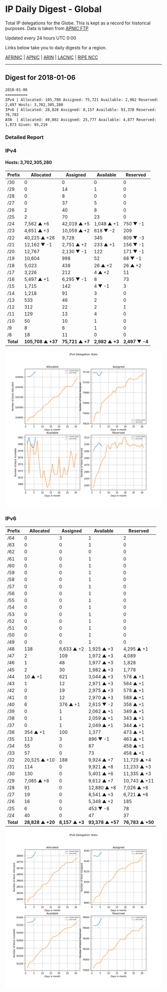# IP Daily Digest - Global

Total IP delegations for the Globe. This is kept as a record for historical purposes. Data is taken from [APNIC FTP](https://ftp.apnic.net/)

Updated every 24 hours UTC 0:00

Links below take you to daily digests for a region.

[AFRINIC](./archives/AFRINIC/) | [APNIC](./archives/APNIC/) | [ARIN](./archives/ARIN/) | [LACNIC](./archives/LACNIC/) | [RIPE NCC](./archives/RIPE_NCC/)

---

## Digest for 2018-01-06
```
2018-01-06
==========
IPv4 | Allocated: 105,708 Assigned: 75,721 Available: 2,982 Reserved: 2,497 Hosts: 3,702,305,280
IPv6 | Allocated: 28,828 Assigned: 8,157 Available: 93,378 Reserved: 76,783
ASN  | Allocated: 49,802 Assigned: 25,777 Available: 4,877 Reserved: 1,873 Given: 95,219
```

### Detailed Report

### IPv4

#### Hosts: **3,702,305,280**

| Prefix | Allocated | Assigned | Available | Reserved |
| ----- | ----- | ----- | ----- | ----- |
| /30 | 0 | 0 | 0 | 0 |
| /29 | 0 | 14 | 1 | 0 |
| /28 | 0 | 8 | 0 | 0 |
| /27 | 0 | 37 | 5 | 0 |
| /26 | 2 | 40 | 8 | 0 |
| /25 | 2 | 70 | 23 | 0 |
| /24 | 7,562 ▲ +6 | 42,019 ▲ +5 | 1,048 ▲ +1 | 750 ▼ -1 |
| /23 | 4,651 ▲ +3 | 10,059 ▲ +2 | 618 ▼ -2 | 209 |
| /22 | 40,225 ▲ +28 | 9,728 | 345 | 809 ▼ -3 |
| /21 | 12,162 ▼ -1 | 2,751 ▲ +2 | 233 ▲ +1 | 156 ▼ -1 |
| /20 | 12,767 | 2,130 ▼ -1 | 122 | 171 ▼ -1 |
| /19 | 10,604 | 998 | 52 | 68 ▼ -1 |
| /18 | 5,023 | 438 | 26 ▲ +2 | 26 ▲ +2 |
| /17 | 3,226 | 212 | 4 ▲ +2 | 11 |
| /16 | 5,497 ▲ +1 | 6,295 ▼ -1 | 8 | 73 |
| /15 | 1,715 | 142 | 4 ▼ -1 | 3 |
| /14 | 1,218 | 91 | 3 | 0 |
| /13 | 533 | 46 | 2 | 0 |
| /12 | 312 | 22 | 2 | 1 |
| /11 | 129 | 13 | 4 | 0 |
| /10 | 50 | 10 | 1 | 0 |
| /9 | 8 | 6 | 1 | 0 |
| /8 | 18 | 11 | 0 | 0 |
| **Total** | **105,708 ▲ +37** | **75,721 ▲ +7** | **2,982 ▲ +3** | **2,497 ▼ -4** |

![ipv4-stats](ipv4-figure.png)

### IPv6

| Prefix | Allocated | Assigned | Available | Reserved |
| ----- | ----- | ----- | ----- | ----- |
| /64 | 0 | 3 | 1 | 2 |
| /63 | 0 | 0 | 1 | 0 |
| /62 | 0 | 0 | 0 | 0 |
| /61 | 0 | 0 | 1 | 0 |
| /60 | 0 | 0 | 1 | 0 |
| /59 | 0 | 0 | 1 | 0 |
| /58 | 0 | 0 | 1 | 0 |
| /57 | 0 | 0 | 1 | 0 |
| /56 | 0 | 0 | 1 | 0 |
| /55 | 0 | 0 | 1 | 0 |
| /54 | 0 | 0 | 1 | 0 |
| /53 | 0 | 0 | 1 | 0 |
| /52 | 0 | 0 | 1 | 0 |
| /51 | 0 | 0 | 1 | 0 |
| /50 | 0 | 0 | 1 | 0 |
| /49 | 0 | 0 | 1 | 0 |
| /48 | 138 | 6,633 ▲ +2 | 1,925 ▲ +3 | 4,295 ▲ +1 |
| /47 | 2 | 109 | 1,972 ▲ +3 | 4,089 |
| /46 | 1 | 48 | 1,977 ▲ +3 | 1,828 |
| /45 | 2 | 30 | 1,982 ▲ +3 | 1,778 |
| /44 | 10 ▲ +1 | 621 | 3,044 ▲ +3 | 578 ▲ +1 |
| /43 | 1 | 12 | 2,971 ▲ +3 | 564 ▲ +1 |
| /42 | 0 | 19 | 2,975 ▲ +3 | 578 ▲ +1 |
| /41 | 0 | 12 | 2,970 ▲ +3 | 588 ▲ +1 |
| /40 | 6 | 376 ▲ +1 | 2,615 ▼ -2 | 358 ▲ +1 |
| /39 | 0 | 1 | 2,062 ▲ +1 | 349 ▲ +1 |
| /38 | 0 | 1 | 2,059 ▲ +1 | 343 ▲ +1 |
| /37 | 0 | 1 | 2,049 ▲ +1 | 344 ▲ +1 |
| /36 | 354 ▲ +1 | 100 | 1,377 | 473 ▲ +1 |
| /35 | 113 | 3 | 896 ▼ -1 | 463 ▲ +1 |
| /34 | 55 | 0 | 87 | 458 ▲ +1 |
| /33 | 57 | 0 | 73 | 458 ▲ +1 |
| /32 | 20,525 ▲ +10 | 188 | 9,924 ▲ +7 | 11,729 ▲ +4 |
| /31 | 114 | 0 | 9,921 ▲ +8 | 11,233 ▲ +3 |
| /30 | 130 | 0 | 5,401 ▲ +6 | 11,335 ▲ +3 |
| /29 | 7,085 ▲ +8 | 0 | 9,612 ▲ +7 | 10,743 ▲ +11 |
| /28 | 91 | 0 | 12,880 ▲ +8 | 7,026 ▲ +8 |
| /27 | 19 | 0 | 8,541 ▲ +3 | 6,721 ▲ +8 |
| /26 | 16 | 0 | 5,348 ▲ +2 | 185 |
| /25 | 6 | 0 | 453 ▼ -8 | 78 |
| /24 | 40 | 0 | 47 | 37 |
| **Total** | **28,828 ▲ +20** | **8,157 ▲ +3** | **93,378 ▲ +57** | **76,783 ▲ +50** |

![ipv6-stats](ipv6-figure.png)